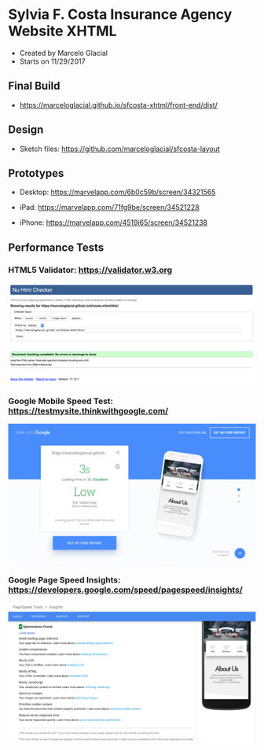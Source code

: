 # Sylvia F. Costa Insurance Agency Website XHTML

* Created by Marcelo Glacial
* Starts on 11/29/2017

## Final Build

* <https://marceloglacial.github.io/sfcosta-xhtml/front-end/dist/>

## Design

* Sketch files: <https://github.com/marceloglacial/sfcosta-layout>

## Prototypes

* Desktop: <https://marvelapp.com/6b0c59b/screen/34321565>

* iPad: <https://marvelapp.com/71fg9be/screen/34521228>

* iPhone: <https://marvelapp.com/4519i65/screen/34521238>

## Performance Tests

### HTML5 Validator: <https://validator.w3.org>

 ![alt text](./docs/performance/performance-html5-validador.png "results")

### Google Mobile Speed Test: <https://testmysite.thinkwithgoogle.com/>

 ![alt text](./docs/performance/performance-google-mobile.png "results")

### Google Page Speed Insights: <https://developers.google.com/speed/pagespeed/insights/>

 ![alt text](./docs/performance/performance-google-insights.png "results")